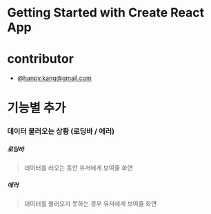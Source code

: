 # Getting Started with Create React App

# contributor

- @hanpy.kang@gmail.com


# 기능별 추가
### 데이터 불러오는 상황 (로딩바 / 에러)
##### 로딩바
> 데이터를 러오는 동안 유저에게 보여줄 화면


##### 에러
> 데이터를 불러오지 못하는 경우 유저에게 보여줄 화면